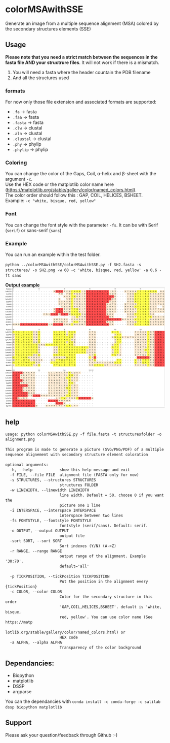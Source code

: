 # colorMSAwithSSE
Generate an image from a multiple sequence alignment (MSA) colored by the secondary structures elements (SSE)

## Usage
**Please note that you need a strict match between the sequences in the fasta file AND your structrure files**. It will not work if there is a mismatch.

1. You will need a fasta where the header countain the PDB filename
2. And all the structures used

### formats
For now only those file extension and associated formats are supported:
- `.fa` -> fasta
- `.faa` -> fasta
- `.fasta` -> fasta
- `.clw` -> clustal
- `.aln` -> clustal
- `.clustal` -> clustal
- `.phy` -> phylip
- `.phylip` -> phylip

### Coloring
You can change the color of the Gaps, Coil, ɑ-helix and β-sheet with the argument `-c`.  
Use the HEX code or the matplotlib color name here (https://matplotlib.org/stable/gallery/color/named_colors.html).  
The color order should follow this : GAP, COIL, HELICES, BSHEET.  
Example: `-c "white, bisque, red, yellow"`

### Font
You can change the font style with the parameter `-fs`. It can be with Serif (`serif`) or sans-serif (`sans`)

### Example
You can run an example within the test folder.
  
`python ../colorMSAwithSSE/colorMSAwithSSE.py -f SH2.fasta -s structures/ -o SH2.png -w 60 -c 'white, bisque, red, yellow' -a 0.6 -ft sans`

**Output example**
![outputexample](test/SH2.png) 


## help

```
usage: python colorMSAwithSSE.py -f file.fasta -t structuresfolder -o alignment.png

This program is made to generate a picture (SVG/PNG/PDF) of a multiple
sequence alignement with secondary structure element coloration

optional arguments:
  -h, --help            show this help message and exit
  -f FILE, --file FILE  alignment file (FASTA only for now)
  -s STRUCTURES, --structures STRUCTURES
                        structures FOLDER
  -w LINEWIDTH, --linewidth LINEWIDTH
                        line width. Default = 50, choose 0 if you want the
                        picture one 1 line
  -i INTERSPACE, --interspace INTERSPACE
                        interspace between two lines
  -fs FONTSTYLE, --fontstyle FONTSTYLE
                        fontstyle (serif/sans). Default: serif.
  -o OUTPUT, --output OUTPUT
                        output file
  -sort SORT, --sort SORT
                        Sort indexes (Y/N) (A->Z)
  -r RANGE, --range RANGE
                        output range of the alignment. Example '30:70'.
                        default='all'

  -p TICKPOSITION, --tickPosition TICKPOSITION
                        Put the position in the alignment every {tickPosition}
  -c COLOR, --color COLOR
                        Color for the secondary structure in this order
                        'GAP,COIL,HELICES,BSHEET'. default is 'white, bisque,
                        red, yellow'. You can use color name (See https://matp
                        lotlib.org/stable/gallery/color/named_colors.html) or
                        HEX code
  -a ALPHA, --alpha ALPHA
                        Transparency of the color background
```
## Dependancies:
- Biopython
- matplotlib
- DSSP
- argparse

You can the dependancies with `conda install -c conda-forge -c salilab dssp biopython matplotlib`


## Support
Please ask your question/feedback through Github :-)
